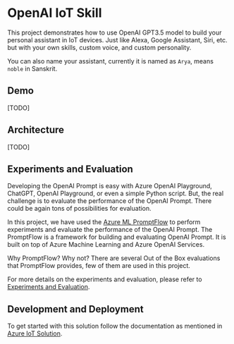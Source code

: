 # OpenAI IoT Skill

This project demonstrates how to use OpenAI GPT3.5 model to build your personal assistant in IoT devices. Just like Alexa, Google Assistant, Siri, etc. but with your own skills, custom voice, and custom personality.

You can also name your assistant, currently it is named as `Arya`, means `noble` in Sanskrit.

## Demo

[TODO]

## Architecture

[TODO]

## Experiments and Evaluation

Developing the OpenAI Prompt is easy with Azure OpenAI Playground, ChatGPT, OpenAI Playground, or even a simple Python script. But, the real challenge is to evaluate the performance of the OpenAI Prompt. There could be again tons of possibilities for evaluation.

In this project, we have used the [Azure ML PromptFlow](https://learn.microsoft.com/en-us/azure/machine-learning/prompt-flow/overview-what-is-prompt-flow?view=azureml-api-2) to perform experiments and evaluate the performance of the OpenAI Prompt. The PromptFlow is a framework for building and evaluating OpenAI Prompt. It is built on top of Azure Machine Learning and Azure OpenAI Services.

Why PromptFlow? Why not? There are several Out of the Box evaluations that PromptFlow provides, few of them are used in this project.

For more details on the experiments and evaluation, please refer to [Experiments and Evaluation](./experiments/README.md).

## Development and Deployment

To get started with this solution follow the documentation as mentioned in [Azure IoT Solution](./azure_iot_solution/README.md).
